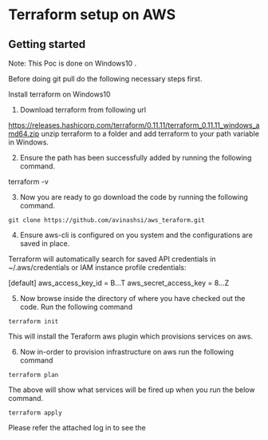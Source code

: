 Terraform setup on AWS
=========

Getting started
---------------
Note: This Poc is done on Windows10 .

Before doing git pull do the following necessary steps first.

Install terraform on Windows10
1. Download terraform from following url

https://releases.hashicorp.com/terraform/0.11.11/terraform_0.11.11_windows_amd64.zip
unzip terraform to a folder and add terraform to your path variable in Windows.

2. Ensure the path has been successfully added by running the following command.

terraform -v

3. Now you are ready to go download the code by running the following command.

```
git clone https://github.com/avinashsi/aws_teraform.git
```

4. Ensure aws-cli is configured on you system and the configurations are saved in place.

Terraform will automatically search for saved API credentials in ~/.aws/credentials or IAM instance profile credentials:

[default]
aws_access_key_id = B...T
aws_secret_access_key = 8...Z

5. Now browse inside the directory of where you have checked out the code.
Run the following command

```
terraform init
```
This will install the Teraform aws plugin which provisions services on aws.

6. Now in-order to provision infrastructure on aws run the following command

```
terraform plan
```

The above will show what services will be fired up when you run the below command.

```
terraform apply
```

Please refer the attached log in to see the 
